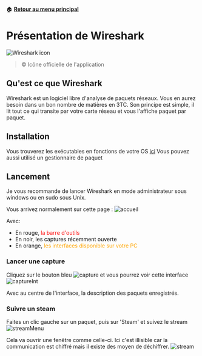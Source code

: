 :house: [**Retour au menu principal**](/TChelp)

# Présentation de Wireshark

![Wireshark icon](https://upload.wikimedia.org/wikipedia/commons/thumb/d/df/Wireshark_icon.svg/langfr-440px-Wireshark_icon.svg.png)
> © Icône officielle de l'application

## Qu'est ce que Wireshark

Wireshark est un logiciel libre d'analyse de paquets réseaux.
Vous en aurez besoin dans un bon nombre de matières en 3TC.
Son principe est simple, il lit tout ce qui transite par votre carte réseau et vous l'affiche paquet par paquet.

## Installation

Vous trouverez les exécutables en fonctions de votre OS [ici](https://www.wireshark.org/download.html)
Vous pouvez aussi utilisé un gestionnaire de paquet

## Lancement

Je vous recommande de lancer Wireshark en mode administrateur sous windows ou en sudo sous Unix.

Vous arrivez normalement sur cette page :
![accueil](img/acceuil.png)

Avec:  

- En rouge, <span style="color:red">la barre d'outils</span>
- En noir, <span style="color:black">les captures récemment ouverte</span>
- En orange, <span style="color:orange">les interfaces disponible sur votre PC </span>

### Lancer une capture

Cliquez sur le bouton bleu ![capture](img/capture.png) et vous pourrez voir cette interface ![captureInt](img/captureInt.png)

Avec au centre de l'interface, la description des paquets enregistrés.

### Suivre un steam

Faites un clic gauche sur un paquet, puis sur 'Steam' et suivez le stream
![streamMenu](img/streamMenu.png)

Cela va ouvrir une fenêtre comme celle-ci. Ici c'est illisible car la communication est chiffré mais il existe des moyen de déchiffrer. ![stream](img/stream.png)
